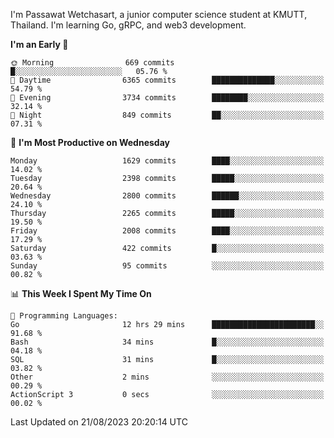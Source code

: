 
I'm Passawat Wetchasart, a junior computer science student at KMUTT, Thailand. I'm learning Go, gRPC, and web3 development.



<!--START_SECTION:waka-->
**I'm an Early 🐤** 

```text
🌞 Morning                669 commits         █░░░░░░░░░░░░░░░░░░░░░░░░   05.76 % 
🌆 Daytime                6365 commits        ██████████████░░░░░░░░░░░   54.79 % 
🌃 Evening                3734 commits        ████████░░░░░░░░░░░░░░░░░   32.14 % 
🌙 Night                  849 commits         ██░░░░░░░░░░░░░░░░░░░░░░░   07.31 % 
```
📅 **I'm Most Productive on Wednesday** 

```text
Monday                   1629 commits        ████░░░░░░░░░░░░░░░░░░░░░   14.02 % 
Tuesday                  2398 commits        █████░░░░░░░░░░░░░░░░░░░░   20.64 % 
Wednesday                2800 commits        ██████░░░░░░░░░░░░░░░░░░░   24.10 % 
Thursday                 2265 commits        █████░░░░░░░░░░░░░░░░░░░░   19.50 % 
Friday                   2008 commits        ████░░░░░░░░░░░░░░░░░░░░░   17.29 % 
Saturday                 422 commits         █░░░░░░░░░░░░░░░░░░░░░░░░   03.63 % 
Sunday                   95 commits          ░░░░░░░░░░░░░░░░░░░░░░░░░   00.82 % 
```


📊 **This Week I Spent My Time On** 

```text
💬 Programming Languages: 
Go                       12 hrs 29 mins      ███████████████████████░░   91.68 % 
Bash                     34 mins             █░░░░░░░░░░░░░░░░░░░░░░░░   04.18 % 
SQL                      31 mins             █░░░░░░░░░░░░░░░░░░░░░░░░   03.82 % 
Other                    2 mins              ░░░░░░░░░░░░░░░░░░░░░░░░░   00.29 % 
ActionScript 3           0 secs              ░░░░░░░░░░░░░░░░░░░░░░░░░   00.02 % 
```


 Last Updated on 21/08/2023 20:20:14 UTC
<!--END_SECTION:waka-->

<!--
**markpassawat/markpassawat** is a ✨ _special_ ✨ repository because its `README.md` (this file) appears on your GitHub profile.

Here are some ideas to get you started:

- 🔭 I’m currently working on ...
- 🌱 I’m currently learning ...
- 👯 I’m looking to collaborate on ...
- 🤔 I’m looking for help with ...
- 💬 Ask me about ...
- 📫 How to reach me: ...
- 😄 Pronouns: He/Him
- ⚡ Fun fact: ...
-->
